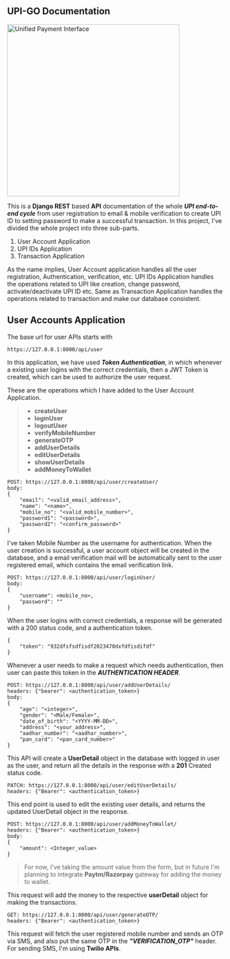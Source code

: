 ## **UPI-GO Documentation**
<img src="https://i.imgur.com/LJl3pB2.jpg%29" alt="Unified Payment Interface" width="400"/>

This is a **Django REST** based **API** documentation of the whole ***UPI end-to-end cycle*** from user registration to email & mobile verification to create UPI ID to setting password to make a successful transaction. 
In this project, I've divided the whole project into three sub-parts. 
	

 1. User Account Application
 2. UPI IDs Application
 3. Transaction Application

As the name implies, User Account application handles all the user registration, Authentication, verification, etc. UPI IDs Application handles the operations related to UPI like creation, change password, activate/deactivate UPI ID etc. Same as Transaction Application handles the operations related to transaction and make our database consistent.

## User Accounts Application
The base url for user APIs starts with

    https://127.0.0.1:8000/api/user
In this application, we have used ***Token Authentication***, in which whenever a existing user logins with the correct credentials, then a JWT Token is created, which can be used to authorize the user request.

These are the operations which I have added to the User Account Application.

> - **createUser**
> - **loginUser**
> - **logoutUser**
> - **verifyMobileNumber**
> - **generateOTP**
> - **addUserDetails**
>  - **editUserDetails**
> - **showUserDetails**
> - **addMoneyToWallet**

    POST: https://127.0.0.1:8000/api/user/createUser/
    body: 
    {
	    "email": "<valid_email_address>",
	    "name": "<name>",
	    "mobile_no": "<valid_mobile_number>",
	    "password1": "<password>",
	    "password2": "<confirm_password>"
    }
I've taken Mobile Number as the username for authentication. When the user creation is successful, a user account object will be created in the database, and a email verification mail will be automatically sent to the user registered email, which contains the email verification link.

    POST: https://127.0.0.1:8000/api/user/loginUser/
    body: 
    {
	    "username": <mobile_no>,
	    "password": ""
    }
When the user logins with correct credentials, a response will be generated with a 200 status code, and a authentication token.

    {
	    "token": "932dfsfsdfisdf2023470dxfdfisdifdf"
    }
Whenever a user needs to make a request which needs authentication, then user can paste this token in the ***AUTHENTICATION HEADER***.

    POST: https://127.0.0.1:8000/api/user/addUserDetails/
    headers: {"bearer": <authentication_token>}
    body: 
    {
	    "age": "<integer>",
	    "gender": "<Male/Female>",
	    "date_of_birth": "<YYYY-MM-DD>",
	    "address": "<your_address>",
	    "aadhar_number": "<aadhar_number>",
	    "pan_card": "<pan_card_number>"
    }
This API will create a **UserDetail** object in the database with logged in user as the user, and return all the details in the response with a **201** Created status code.

    PATCH: https://127.0.0.1:8000/api/user/editUserDetails/
    headers: {"Bearer": <authentication_token>}
This end point is used to edit the existing user details, and returns the updated UserDetail object in the response.


    POST: https://127.0.0.1:8000/api/user/addMoneyToWallet/
    headers: {"Bearer": <authentication_token>}
    body: 
    {
	    "amount": <Integer_value>
    }

> For now, I've taking the amount value from the form, but in future I'm
> planning to integrate **Paytm/Razorpay** gateway for adding the money
> to wallet.

This request will add the money to the respective **userDetail** object for making the transactions.

    GET: https://127.0.0.1:8000/api/user/generateOTP/
    headers: {"Bearer": <authentication_token>}
This request will fetch the user registered mobile number and sends an OTP via SMS, and also put the same OTP in the ***"VERIFICATION_OTP"*** header. For sending SMS, I'm using **Twilio APIs**.


